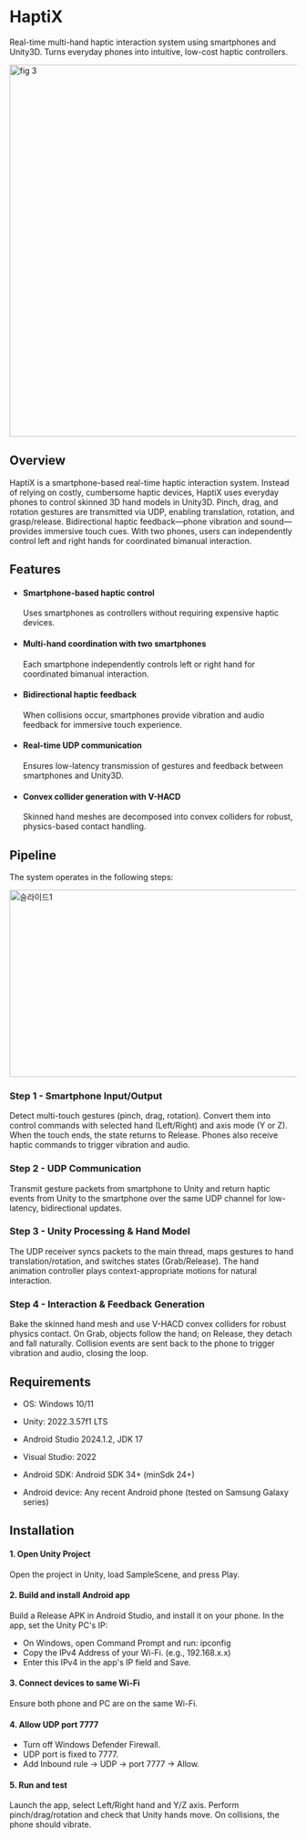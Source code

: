 # HaptiX  
Real-time multi-hand haptic interaction system using smartphones and Unity3D. Turns everyday phones into intuitive, low-cost haptic controllers.

<img width="1281" height="652" alt="fig  3" src="https://github.com/user-attachments/assets/61ec5100-5818-4beb-847d-c61cf22b81a7" />

## Overview
HaptiX is a smartphone-based real-time haptic interaction system. Instead of relying on costly, cumbersome haptic devices, HaptiX uses everyday phones to control skinned 3D hand models in Unity3D. Pinch, drag, and rotation gestures are transmitted via UDP, enabling translation, rotation, and grasp/release. Bidirectional haptic feedback—phone vibration and sound—provides immersive touch cues. With two phones, users can independently control left and right hands for coordinated bimanual interaction.


## Features
- #### Smartphone-based haptic control
  Uses smartphones as controllers without requiring expensive haptic devices.
- #### Multi-hand coordination with two smartphones
  Each smartphone independently controls left or right hand for coordinated bimanual interaction.
- #### Bidirectional haptic feedback
  When collisions occur, smartphones provide vibration and audio feedback for immersive touch experience.
- #### Real-time UDP communication
  Ensures low-latency transmission of gestures and feedback between smartphones and Unity3D.
- #### Convex collider generation with V-HACD
  Skinned hand meshes are decomposed into convex colliders for robust, physics-based contact handling.


## Pipeline
The system operates in the following steps:

<img width="1239" height="328" alt="슬라이드1" src="https://github.com/user-attachments/assets/224cde9f-8504-4b39-9893-4c2bc336b845" />

### Step 1 - Smartphone Input/Output
Detect multi-touch gestures (pinch, drag, rotation). Convert them into control commands with selected hand (Left/Right) and axis mode (Y or Z). When the touch ends, the state returns to Release. Phones also receive haptic commands to trigger vibration and audio.

### Step 2 - UDP Communication
Transmit gesture packets from smartphone to Unity and return haptic events from Unity to the smartphone over the same UDP channel for low-latency, bidirectional updates.

### Step 3 - Unity Processing & Hand Model
The UDP receiver syncs packets to the main thread, maps gestures to hand translation/rotation, and switches states (Grab/Release). The hand animation controller plays context-appropriate motions for natural interaction.

### Step 4 - Interaction & Feedback Generation
Bake the skinned hand mesh and use V-HACD convex colliders for robust physics contact. On Grab, objects follow the hand; on Release, they detach and fall naturally. Collision events are sent back to the phone to trigger vibration and audio, closing the loop.


## Requirements
- OS: Windows 10/11

- Unity: 2022.3.57f1 LTS

- Android Studio 2024.1.2, JDK 17

- Visual Studio: 2022

- Android SDK: Android SDK 34+ (minSdk 24+)

- Android device: Any recent Android phone (tested on Samsung Galaxy series)


## Installation
#### 1. Open Unity Project
Open the project in Unity, load SampleScene, and press Play.

#### 2. Build and install Android app
Build a Release APK in Android Studio, and install it on your phone.
In the app, set the Unity PC's IP:
- On Windows, open Command Prompt and run: ipconfig
- Copy the IPv4 Address of your Wi-Fi. (e.g., 192.168.x.x)
- Enter this IPv4 in the app's IP field and Save.

#### 3. Connect devices to same Wi-Fi
Ensure both phone and PC are on the same Wi-Fi.

#### 4. Allow UDP port 7777
- Turn off Windows Defender Firewall.
- UDP port is fixed to 7777.
- Add Inbound rule → UDP → port 7777 → Allow.

#### 5. Run and test
Launch the app, select Left/Right hand and Y/Z axis. Perform pinch/drag/rotation and check that Unity hands move. On collisions, the phone should vibrate.

